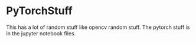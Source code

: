 # PyTorchStuff

This has a lot of random stuff like opencv random stuff. The pytorch stuff is in the jupyter notebook files.